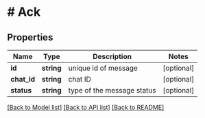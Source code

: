 # # Ack

## Properties

Name | Type | Description | Notes
------------ | ------------- | ------------- | -------------
**id** | **string** | unique id of message | [optional]
**chat_id** | **string** | chat ID | [optional]
**status** | **string** | type of the message status | [optional]

[[Back to Model list]](../../README.md#models) [[Back to API list]](../../README.md#endpoints) [[Back to README]](../../README.md)
